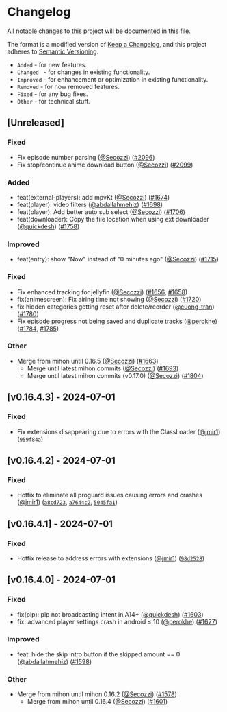 # Changelog

All notable changes to this project will be documented in this file.

The format is a modified version of [Keep a Changelog](https://keepachangelog.com/en/1.1.0/), and this project adheres to [Semantic Versioning](https://semver.org/spec/v2.0.0.html).
- `Added` - for new features.
- `Changed ` - for changes in existing functionality.
- `Improved` - for enhancement or optimization in existing functionality.
- `Removed` - for now removed features.
- `Fixed` - for any bug fixes.
- `Other` - for technical stuff.

## [Unreleased]
### Fixed

- Fix episode number parsing ([@Secozzi](https://github.com/Secozzi)) ([#2096](https://github.com/aniyomiorg/aniyomi/pull/2096))
- Fix stop/continue anime download button ([@Secozzi](https://github.com/Secozzi)) ([#2099](https://github.com/aniyomiorg/aniyomi/pull/2099))

### Added

- feat(external-players): add mpvKt ([@Secozzi](https://github.com/Secozzi)) ([#1674](https://github.com/aniyomiorg/aniyomi/pull/1674))
- feat(player): video filters ([@abdallahmehiz](https://github.com/abdallahmehiz)) ([#1698](https://github.com/aniyomiorg/aniyomi/pull/1698))
- feat(player): Add better auto sub select ([@Secozzi](https://github.com/Secozzi)) ([#1706](https://github.com/aniyomiorg/aniyomi/pull/1706))
- feat(downloader): Copy the file location when using ext downloader ([@quickdesh](https://github.com/quickdesh)) ([#1758](https://github.com/aniyomiorg/aniyomi/pull/1758))

### Improved

- feat(entry): show "Now" instead of "0 minutes ago" ([@Secozzi](https://github.com/Secozzi)) ([#1715](https://github.com/aniyomiorg/aniyomi/pull/1715))

### Fixed

- Fix enhanced tracking for jellyfin ([@Secozzi](https://github.com/Secozzi)) ([#1656](https://github.com/aniyomiorg/aniyomi/pull/1656), [#1658](https://github.com/aniyomiorg/aniyomi/pull/1658))
- fix(animescreen): Fix airing time not showing ([@Secozzi](https://github.com/Secozzi)) ([#1720](https://github.com/aniyomiorg/aniyomi/pull/1720))
- fix hidden categories getting reset after delete/reorder ([@cuong-tran](https://github.com/cuong-tran)) ([#1780](https://github.com/aniyomiorg/aniyomi/pull/1780))
- Fix episode progress not being saved and duplicate tracks ([@perokhe](https://github.com/perokhe)) ([#1784](https://github.com/aniyomiorg/aniyomi/pull/1784), [#1785](https://github.com/aniyomiorg/aniyomi/pull/1785))

### Other

- Merge from mihon until 0.16.5 ([@Secozzi](https://github.com/Secozzi)) ([#1663](https://github.com/aniyomiorg/aniyomi/pull/1663))
  - Merge until latest mihon commits ([@Secozzi](https://github.com/Secozzi)) ([#1693](https://github.com/aniyomiorg/aniyomi/pull/1693))
  - Merge until latest mihon commits (v0.17.0) ([@Secozzi](https://github.com/Secozzi)) ([#1804](https://github.com/aniyomiorg/aniyomi/pull/1804))

## [v0.16.4.3] - 2024-07-01
### Fixed

- Fix extensions disappearing due to errors with the ClassLoader ([@jmir1](https://github.com/jmir1)) ([`959f84a`](https://github.com/aniyomiorg/aniyomi/commit/959f84ab41859f90c458c076d83d363ae086e47f))

## [v0.16.4.2] - 2024-07-01
### Fixed

- Hotfix to eliminate all proguard issues causing errors and crashes ([@jmir1](https://github.com/jmir1)) ([`a8cd723`](https://github.com/aniyomiorg/aniyomi/commit/a8cd7233dfdf26c98ff86b1871a7ac5774379b5e), [`a7644c2`](https://github.com/aniyomiorg/aniyomi/commit/a7644c268153fc0b9f10c27202591f960c6f6384), [`5045fa1`](https://github.com/aniyomiorg/aniyomi/commit/5045fa18ce5a1faa2130f1a33609e43d8453f078))

## [v0.16.4.1] - 2024-07-01
### Fixed

- Hotfix release to address errors with extensions ([@jmir1](https://github.com/jmir1)) ([`98d2528`](https://github.com/aniyomiorg/aniyomi/commit/98d252866e17beba7d9a4d094797e23c05ead6c1))

## [v0.16.4.0] - 2024-07-01
### Fixed

- fix(pip): pip not broadcasting intent in A14+ ([@quickdesh](https://github.com/quickdesh)) ([#1603](https://github.com/aniyomiorg/aniyomi/pull/1603))
- fix: advanced player settings crash in android ≤ 10 ([@perokhe](https://github.com/perokhe)) ([#1627](https://github.com/aniyomiorg/aniyomi/pull/1627))

### Improved

- feat: hide the skip intro button if the skipped amount == 0 ([@abdallahmehiz](https://github.com/abdallahmehiz)) ([#1598](https://github.com/aniyomiorg/aniyomi/pull/1598))

### Other

- Merge from mihon until mihon 0.16.2 ([@Secozzi](https://github.com/Secozzi)) ([#1578](https://github.com/aniyomiorg/aniyomi/pull/1578))
  - Merge from mihon until 0.16.4 ([@Secozzi](https://github.com/Secozzi)) ([#1601](https://github.com/aniyomiorg/aniyomi/pull/1601))
